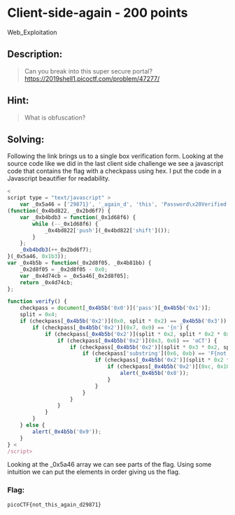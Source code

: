 # Client-side-again - 200 points
Web_Exploitation

## Description:
> Can you break into this super secure portal? https://2019shell1.picoctf.com/problem/47277/

## Hint:
> What is obfuscation?

## Solving:

Following the link brings us to a single box verification form. Looking at the source code like we did in the last client side challenge we see a javascript code that contains the flag with a checkpass using hex. I put the code in a Javascript beautifier for readability.
```javascript
<
script type = "text/javascript" >
    var _0x5a46 = ['29871}', '_again_d', 'this', 'Password\x20Verified', 'Incorrect\x20password', 'getElementById', 'value', 'substring', 'picoCTF{', 'not_this'];
(function(_0x4bd822, _0x2bd6f7) {
    var _0xb4bdb3 = function(_0x1d68f6) {
        while (--_0x1d68f6) {
            _0x4bd822['push'](_0x4bd822['shift']());
        }
    };
    _0xb4bdb3(++_0x2bd6f7);
}(_0x5a46, 0x1b3));
var _0x4b5b = function(_0x2d8f05, _0x4b81bb) {
    _0x2d8f05 = _0x2d8f05 - 0x0;
    var _0x4d74cb = _0x5a46[_0x2d8f05];
    return _0x4d74cb;
};

function verify() {
    checkpass = document[_0x4b5b('0x0')]('pass')[_0x4b5b('0x1')];
    split = 0x4;
    if (checkpass[_0x4b5b('0x2')](0x0, split * 0x2) == _0x4b5b('0x3')) {
        if (checkpass[_0x4b5b('0x2')](0x7, 0x9) == '{n') {
            if (checkpass[_0x4b5b('0x2')](split * 0x2, split * 0x2 * 0x2) == _0x4b5b('0x4')) {
                if (checkpass[_0x4b5b('0x2')](0x3, 0x6) == 'oCT') {
                    if (checkpass[_0x4b5b('0x2')](split * 0x3 * 0x2, split * 0x4 * 0x2) == _0x4b5b('0x5')) {
                        if (checkpass['substring'](0x6, 0xb) == 'F{not') {
                            if (checkpass[_0x4b5b('0x2')](split * 0x2 * 0x2, split * 0x3 * 0x2) == _0x4b5b('0x6')) {
                                if (checkpass[_0x4b5b('0x2')](0xc, 0x10) == _0x4b5b('0x7')) {
                                    alert(_0x4b5b('0x8'));
                                }
                            }
                        }
                    }
                }
            }
        }
    } else {
        alert(_0x4b5b('0x9'));
    }
} <
/script>
```
Looking at the _0x5a46 array we can see parts of the flag. Using some intuition we can put the elements in order giving us the flag.

### Flag: 

```
picoCTF{not_this_again_d29871}
```
